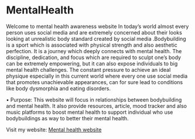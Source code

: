 ﻿# MentalHealth
Welcome to mental health awareness website 
In today’s world almost every person uses social media and are extremely concerned about
their looks looking at unrealistic body standard created by social media .Bodybuilding is a sport
which is associated with physical strength and also aesthetic perfection. It is a journey which
deeply connects with mental health. The discipline, dedication, and focus which are required
to sculpt one’s body can be extremely empowering, but it can also expose individuals to big
mental health challenges. The constant pressure to achieve an ideal physique especially in
this current world where every one use social media that promotes unachievable appearances,
can for sure lead to conditions like body dysmorphia and eating disorders.

• Purpose: This website will focus in relationships between bodybuilding and mental
health. It also provide resources, article, mood tracker and also music platforms to
boost mental health to support individual who use bodybuildings as way to better their
mental health.

Visit my website: [Mental health website ](https://github.com/SUJAL390/MentalHealth)
